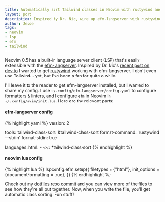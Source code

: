 ```yaml
---
title: Automatically sort Tailwind classes in Neovim with rustywind and efm-langserver
layout: post
description: Inspired by Dr. Nic, wire up efm-langserver with rustywind to get auto-sorting in Neovim 0.5+
author: Jesse
tags:
- neovim
- lsp
- efm
- tailwind
---
```


Neovim 0.5 has a built-in language server client (LSP) that's easily extensible
with the [efm-langserver](https://github.com/mattn/efm-langserver). Inspired by Dr. Nic's
[recent post on dev.to](https://dev.to/drnic/automatically-sorting-your-tailwind-css-class-names-4gej)
I wanted to get [rustywind](https://github.com/avencera/rustywind)
working with efm-langserver. I don't even use Tailwind... yet,
but I've been a fan for quite a while.

I'll leave it to the reader to get efm-langserver installed, but I wanted to share my config.
I use `~/.config/efm-langserver/config.yaml` to configure formatters & linters, and I configure
`efm` in Neovim in `~/.config/nvim/init.lua`. Here are the relevant parts:

#### efm-langserver config

{% highlight yaml %}
version: 2

tools:
  tailwind-class-sort: &tailwind-class-sort
    format-command: 'rustywind --stdin'
    format-stdin: true

languages:
  html:
    - <<: *tailwind-class-sort
{% endhighlight %}

#### neovim lua config

{% highlight lua %}
lspconfig.efm.setup({
  filetypes = {"html"},
  init_options = {documentFormatting = true},
})
{% endhighlight %}

Check out my [dotfiles repo 
commit](https://github.com/jc00ke/dotfiles/commit/dbe31441fedf4325572d622c8c940ce47b1e292e?branch=dbe31441fedf4325572d622c8c940ce47b1e292e&diff=unified)
and you can view more of the files to see how they're all put together. Now, when you write the file,
you'll get automatic class sorting. Fun stuff!
